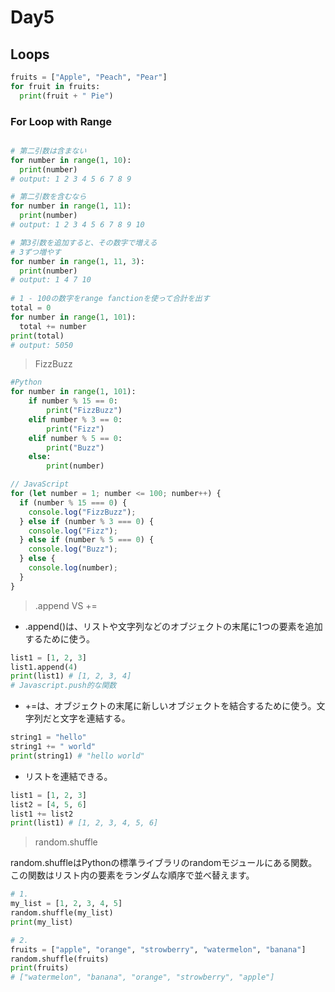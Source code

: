 # Day5
## Loops
```python
fruits = ["Apple", "Peach", "Pear"]
for fruit in fruits:
  print(fruit + " Pie")
```
### For Loop with Range
```python

# 第二引数は含まない
for number in range(1, 10):
  print(number)
# output: 1 2 3 4 5 6 7 8 9

# 第二引数を含むなら
for number in range(1, 11):
  print(number)
# output: 1 2 3 4 5 6 7 8 9 10

# 第3引数を追加すると、その数字で増える
# 3ずつ増やす
for number in range(1, 11, 3):
  print(number)
# output: 1 4 7 10
  
# 1 - 100の数字をrange fanctionを使って合計を出す
total = 0
for number in range(1, 101):
  total += number
print(total)
# output: 5050
```

> FizzBuzz
```python
#Python
for number in range(1, 101):
    if number % 15 == 0:
        print("FizzBuzz")
    elif number % 3 == 0:
        print("Fizz")
    elif number % 5 == 0:
        print("Buzz")
    else:
        print(number)
```
```javascript
// JavaScript
for (let number = 1; number <= 100; number++) {
  if (number % 15 === 0) {
    console.log("FizzBuzz");
  } else if (number % 3 === 0) {
    console.log("Fizz");
  } else if (number % 5 === 0) {
    console.log("Buzz");
  } else {
    console.log(number);
  }
}
```

> .append VS +=

- .append()は、リストや文字列などのオブジェクトの末尾に1つの要素を追加するために使う。
```python
list1 = [1, 2, 3]
list1.append(4)
print(list1) # [1, 2, 3, 4]
# Javascript.push的な関数
```
- +=は、オブジェクトの末尾に新しいオブジェクトを結合するために使う。文字列だと文字を連結する。
```python
string1 = "hello"
string1 += " world"
print(string1) # "hello world"
```
- リストを連結できる。
```python
list1 = [1, 2, 3]
list2 = [4, 5, 6]
list1 += list2
print(list1) # [1, 2, 3, 4, 5, 6]
```
> random.shuffle

random.shuffleはPythonの標準ライブラリのrandomモジュールにある関数。
この関数はリスト内の要素をランダムな順序で並べ替えます。
```python
# 1.
my_list = [1, 2, 3, 4, 5]
random.shuffle(my_list)
print(my_list)

# 2.
fruits = ["apple", "orange", "strowberry", "watermelon", "banana"]
random.shuffle(fruits)
print(fruits)
# ["watermelon", "banana", "orange", "strowberry", "apple"]

```
















